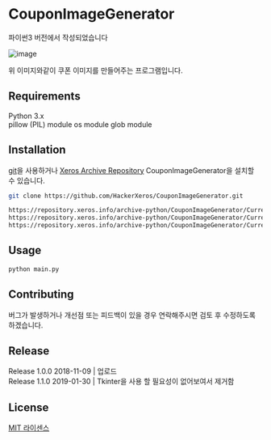 # CouponImageGenerator
파이썬3 버전에서 작성되었습니다

![image](https://user-images.githubusercontent.com/28831755/51917131-364cc680-2422-11e9-9c20-f0e65d89c3c2.png)  

위 이미지와같이 쿠폰 이미지를 만들어주는 프로그램입니다.

## Requirements
Python 3.x  
pillow (PIL) module
os module
glob module  

## Installation

[git](https://git-scm.com/)을 사용하거나 [Xeros Archive Repository](https://repository.xeros.info) CouponImageGenerator을 설치할 수 있습니다.  

```bash
git clone https://github.com/HackerXeros/CouponImageGenerator.git
```
```bash
https://repository.xeros.info/archive-python/CouponImageGenerator/Current-Version/CouponImageGenerator.zip
https://repository.xeros.info/archive-python/CouponImageGenerator/Current-Version/CouponImageGenerator.tar
https://repository.xeros.info/archive-python/CouponImageGenerator/Current-Version/CouponImageGenerator.tar.gz
```

## Usage

```bash
python main.py
```

## Contributing
버그가 발생하거나 개선점 또는 피드백이 있을 경우 연락해주시면 검토 후 수정하도록 하겠습니다.

## Release
Release 1.0.0 2018-11-09 | 업로드  
Release 1.1.0 2019-01-30 | Tkinter을 사용 할 필요성이 없어보여서 제거함

## License
[MIT 라이센스](https://choosealicense.com/licenses/mit/)
